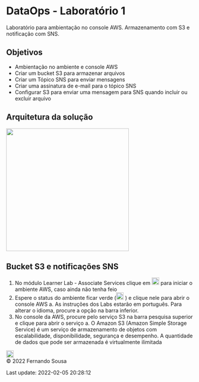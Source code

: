 # DataOps - Laboratório 1

Laboratório para ambientação no console AWS.
Armazenamento com S3 e notificação com SNS.


## Objetivos

* Ambientação no ambiente e console AWS
* Criar um bucket S3 para armazenar arquivos
* Criar um Tópico SNS para enviar mensagens
* Criar uma assinatura de e-mail para o tópico SNS
* Configurar S3 para enviar uma mensagem para SNS quando incluir ou excluir arquivo

## Arquitetura da solução

<img src="https://raw.github.com/fesousa/dataops-lab1/master/images/lab1.png" height='330'/>


## Bucket S3 e notificações SNS

1.	No módulo Learner Lab - Associate Services clique em <img src="https://raw.github.com/fesousa/dataops-lab1/master/images/img1.png" height='20'/> para iniciar o ambiente AWS, caso ainda não tenha feio
2.	Espere o status do ambiente ficar verde (<img src="https://raw.github.com/fesousa/dataops-lab1/master/images/img1.png" height='20'/> ) e clique nele para abrir o console AWS
    a.	As instruções dos Labs estarão em português. Para alterar o idioma, procure a opção na barra inferior.
3.	No console da AWS, procure pelo serviço S3 na barra pesquisa superior e clique para abrir o serviço
    a.	O Amazon S3 (Amazon Simple Storage Service) é um serviço de armazenamento de objetos com escalabilidade, disponibilidade, segurança e desempenho. A quantidade de dados que pode ser armazenada é virtualmente ilimitada

<img src="https://raw.github.com/fesousa/dataops-lab1/master/images/img3.png" height='20'/> 

<div class="footer">
    &copy; 2022 Fernando Sousa
    <br/>
    
Last update: 2022-02-05 20:28:12
</div>